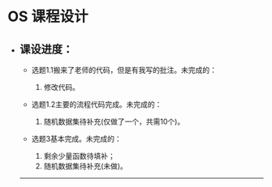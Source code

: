 # OS 课程设计

* 课设进度：
  ---
  * 选题1.1搬来了老师的代码，但是有我写的批注。未完成的：
    1. 修改代码。
  
  
  * 选题1.2主要的流程代码完成。未完成的：
    1. 随机数据集待补充(仅做了一个，共需10个)。
  
  * 选题3基本完成。未完成的：
    1. 剩余少量函数待填补；
    2. 随机数据集待补充(未做)。
  ---
